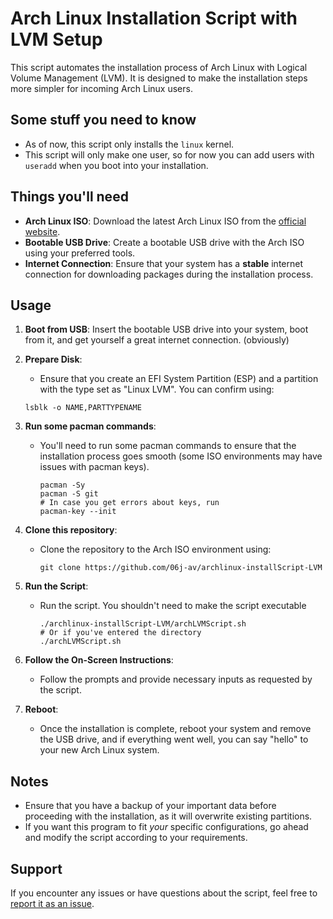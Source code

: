 # Arch Linux Installation Script with LVM Setup

This script automates the installation process of Arch Linux with Logical Volume Management (LVM). It is designed to make the installation steps more simpler for incoming Arch Linux users.

## Some stuff you need to know
- As of now, this script only installs the `linux` kernel.
- This script will only make one user, so for now you can add users with `useradd` when you boot into your installation.

## Things you'll need

- **Arch Linux ISO**: Download the latest Arch Linux ISO from the [official website](https://archlinux.org/download/).
- **Bootable USB Drive**: Create a bootable USB drive with the Arch ISO using your preferred tools.
- **Internet Connection**: Ensure that your system has a **stable** internet connection for downloading packages during the installation process.

## Usage

1. **Boot from USB**: Insert the bootable USB drive into your system, boot from it, and get yourself a great internet connection. (obviously)

2. **Prepare Disk**:
   - Ensure that you create an EFI System Partition (ESP) and a partition with the type set as "Linux LVM". You can confirm using:
    ```
    lsblk -o NAME,PARTTYPENAME
    ```


3. **Run some pacman commands**:
   - You'll need to run some pacman commands to ensure that the installation process goes smooth (some ISO environments may have issues with pacman keys).
     ```
     pacman -Sy
     pacman -S git
     # In case you get errors about keys, run
     pacman-key --init
     ```
    
4. **Clone this repository**:
   - Clone the repository to the Arch ISO environment using:
     ```
     git clone https://github.com/06j-av/archlinux-installScript-LVM
     ```

5. **Run the Script**:
   - Run the script. You shouldn't need to make the script executable
     ```
     ./archlinux-installScript-LVM/archLVMScript.sh
     # Or if you've entered the directory
     ./archLVMScript.sh
     ```

6. **Follow the On-Screen Instructions**:
   - Follow the prompts and provide necessary inputs as requested by the script.

7. **Reboot**:
   - Once the installation is complete, reboot your system and remove the USB drive, and if everything went well, you can say "hello" to your new Arch Linux system.

## Notes

- Ensure that you have a backup of your important data before proceeding with the installation, as it will overwrite existing partitions.
- If you want this program to fit *your* specific configurations, go ahead and modify the script according to your requirements.

## Support

If you encounter any issues or have questions about the script, feel free to [report it as an issue](https://github.com/06j-av/archlinux-installScript-LVM/issues).

